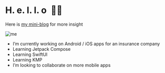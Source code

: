 # H. e. l. l. o  🖖🏻

Here is [my mini-blog](https://ybonnetain.dev) for more insight

![me](https://ybonnetain.dev/favicon-96x96.png)

<!--
**ybonnetain/ybonnetain** is a ✨ _special_ ✨ repository because its `README.md` (this file) appears on your GitHub profile.
-->

- I’m currently working on Android / iOS apps for an insurance company
- Learning Jetpack Compose
- Learning SwiftUI
- Learning KMP
- I’m looking to collaborate on more mobile apps


